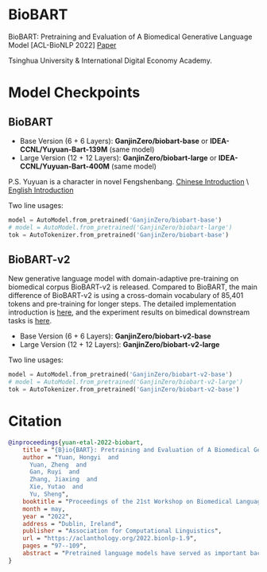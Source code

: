 # BioBART
BioBART: Pretraining and Evaluation of A Biomedical Generative Language Model [ACL-BioNLP 2022] [Paper](https://arxiv.org/abs/2204.03905)

Tsinghua University \& International Digital Economy Academy.

# Model Checkpoints

## BioBART

- Base Version (6 + 6 Layers): **GanjinZero/biobart-base** or **IDEA-CCNL/Yuyuan-Bart-139M** (same model)
- Large Version (12 + 12 Layers): **GanjinZero/biobart-large** or **IDEA-CCNL/Yuyuan-Bart-400M** (same model)

P.S. Yuyuan is a character in novel Fengshenbang. [Chinese Introduction](https://baike.baidu.com/item/%E9%A4%98%E5%85%83/968026) \ [English Introduction](https://en.wikisource.org/wiki/Portal:Investiture_of_the_Gods/Chapter_75)

Two line usages:
```python
model = AutoModel.from_pretrained('GanjinZero/biobart-base')
# model = AutoModel.from_pretrained('GanjinZero/biobart-large')
tok = AutoTokenizer.from_pretrained('GanjinZero/biobart-base')
```

## BioBART-v2

New generative language model with domain-adaptive pre-training on biomedical corpus BioBART-v2 is released. 
Compared to BioBART, the main difference of BioBART-v2 is using a cross-domain vocabulary of 85,401 tokens and pre-training for longer steps. 
The detailed implementation introduction is [here](), and the experiment results on bimedical downstream tasks is [here]().

- Base Version (6 + 6 Layers): **GanjinZero/biobart-v2-base**
- Large Version (12 + 12 Layers): **GanjinZero/biobart-v2-large**

Two line usages:
```python
model = AutoModel.from_pretrained('GanjinZero/biobart-v2-base')
# model = AutoModel.from_pretrained('GanjinZero/biobart-v2-large')
tok = AutoTokenizer.from_pretrained('GanjinZero/biobart-v2-base')
```

# Citation
```bibtex
@inproceedings{yuan-etal-2022-biobart,
    title = "{B}io{BART}: Pretraining and Evaluation of A Biomedical Generative Language Model",
    author = "Yuan, Hongyi  and
      Yuan, Zheng  and
      Gan, Ruyi  and
      Zhang, Jiaxing  and
      Xie, Yutao  and
      Yu, Sheng",
    booktitle = "Proceedings of the 21st Workshop on Biomedical Language Processing",
    month = may,
    year = "2022",
    address = "Dublin, Ireland",
    publisher = "Association for Computational Linguistics",
    url = "https://aclanthology.org/2022.bionlp-1.9",
    pages = "97--109",
    abstract = "Pretrained language models have served as important backbones for natural language processing. Recently, in-domain pretraining has been shown to benefit various domain-specific downstream tasks. In the biomedical domain, natural language generation (NLG) tasks are of critical importance, while understudied. Approaching natural language understanding (NLU) tasks as NLG achieves satisfying performance in the general domain through constrained language generation or language prompting. We emphasize the lack of in-domain generative language models and the unsystematic generative downstream benchmarks in the biomedical domain, hindering the development of the research community. In this work, we introduce the generative language model BioBART that adapts BART to the biomedical domain. We collate various biomedical language generation tasks including dialogue, summarization, entity linking, and named entity recognition. BioBART pretrained on PubMed abstracts has enhanced performance compared to BART and set strong baselines on several tasks. Furthermore, we conduct ablation studies on the pretraining tasks for BioBART and find that sentence permutation has negative effects on downstream tasks.",
}
```
